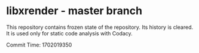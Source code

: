 # libxrender - master branch

This repository contains frozen state of the repository.
Its history is cleared. It is used only for static code
analysis with Codacy.

Commit Time: 1702019350
